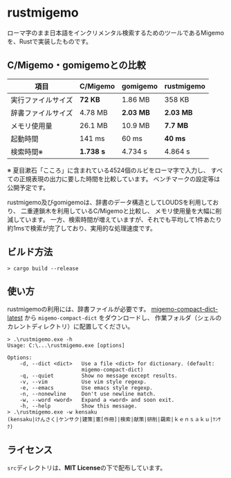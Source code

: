 # rustmigemo

ローマ字のまま日本語をインクリメンタル検索するためのツールであるMigemoを、Rustで実装したものです。

## C/Migemo・gomigemoとの比較

| 項目 | C/Migemo | gomigemo | rustmigemo |
| ---- | ---- | ---- | ---- |
| 実行ファイルサイズ | **72 KB** | 1.86 MB | 358 KB |
| 辞書ファイルサイズ | 4.78 MB | **2.03 MB** | **2.03 MB** |
| メモリ使用量 | 26.1 MB | 10.9 MB | **7.7 MB** |
| 起動時間 | 141 ms | 60 ms | **40 ms** |
| 検索時間※ | **1.738 s** | 4.734 s | 4.864 s |

※ 夏目漱石「こころ」に含まれている4524個のルビをローマ字で入力し、
すべての正規表現の出力に要した時間を比較しています。
ベンチマークの設定等は公開予定です。

rustmigemo及びgomigemoは、辞書のデータ構造としてLOUDSを利用しており、
二重連鎖木を利用しているC/Migemoと比較し、
メモリ使用量を大幅に削減しています。
一方、検索時間が増えていますが、それでも平均して1件あたり約1msで検索が完了しており、実用的な処理速度です。

## ビルド方法
```
> cargo build --release
```

## 使い方

rustmigemoの利用には、辞書ファイルが必要です。
[migemo-compact-dict-latest](https://github.com/oguna/migemo-compact-dict-latest)
から `migemo-compact-dict` をダウンロードし、
作業フォルダ（シェルのカレントディレクトリ）に配置してください。

```
> .\rustmigemo.exe -h
Usage: C:\...\rustmigemo.exe [options]

Options:
    -d, --dict <dict>   Use a file <dict> for dictionary. (default:
                        migemo-compact-dict)
    -q, --quiet         Show no message except results.
    -v, --vim           Use vim style regexp.
    -e, --emacs         Use emacs style regexp.
    -n, --nonewline     Don't use newline match.
    -w, --word <word>   Expand a <word> and soon exit.
    -h, --help          Show this message.
> .\rustmigemo.exe -w kensaku
(kensaku|けんさく|ケンサク|建策|憲[作冊]|検索|献策|研削|羂索|ｋｅｎｓａｋｕ|ｹﾝｻｸ)
```

## ライセンス

`src`ディレクトリは、**MIT License**の下で配布しています。

